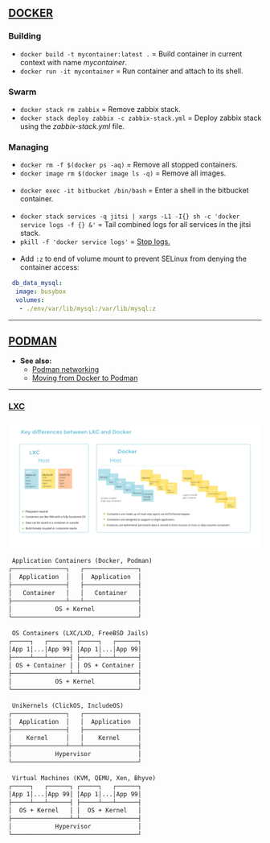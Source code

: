 
## [DOCKER](https://docs.docker.com/)

### Building

- `docker build -t mycontainer:latest .` = Build container in current context with name *mycontainer*.
- `docker run -it mycontainer` = Run container and attach to its shell.

### Swarm

- `docker stack rm zabbix` = Remove zabbix stack.
- `docker stack deploy zabbix -c zabbix-stack.yml` = Deploy zabbix stack using the *zabbix-stack.yml* file.

### Managing

- `docker rm -f $(docker ps -aq)` = Remove all stopped containers.
- `docker image rm $(docker image ls -q)` = Remove all images.
<br><br>
- `docker exec -it bitbucket /bin/bash` = Enter a shell in the bitbucket container.
<br><br>
- `docker stack services -q jitsi | xargs -L1 -I{} sh -c 'docker service logs -f {} &'` = Tail combined logs for all services in the jitsi stack.
- `pkill -f 'docker service logs'` = [Stop logs.](https://github.com/moby/moby/issues/31458)
<br><br>
- Add `:z` to end of volume mount to prevent SELinux from denying the container access:
```yaml
 db_data_mysql:
  image: busybox
  volumes:
   - ./env/var/lib/mysql:/var/lib/mysql:z
```


---
## [PODMAN](https://docs.podman.io/en/latest/#)

- **See also:**
  - [Podman networking](https://www.redhat.com/sysadmin/container-networking-podman)
  - [Moving from Docker to Podman](https://www.redhat.com/sysadmin/compose-podman-pods)


---
### [LXC](https://linuxcontainers.org/lxc/introduction/)


![image](images/lxc-vs-docker.png)
```
 Application Containers (Docker, Podman)
┌───────────────┐   ┌───────────────┐
│  Application  │   │  Application  │
├───────────────┤   ├───────────────┤
│   Container   │   │   Container   │
├───────────────┴───┴───────────────┤
│            OS + Kernel            │
└───────────────────────────────────┘

 OS Containers (LXC/LXD, FreeBSD Jails)
┌─────┐   ┌──────┐ ┌─────┐   ┌──────┐
│App 1│...│App 99│ │App 1│...│App 99│
├─────┴───┴──────┤ ├─────┴───┴──────┤
│ OS + Container │ │ OS + Container │
├────────────────┴─┴────────────────┤
│            OS + Kernel            │
└───────────────────────────────────┘

 Unikernels (ClickOS, IncludeOS)
┌───────────────┐   ┌───────────────┐
│  Application  │   │  Application  │
├───────────────┤   ├───────────────┤
│    Kernel     │   │    Kernel     │
├───────────────┴───┴───────────────┤
│            Hypervisor             │
└───────────────────────────────────┘

 Virtual Machines (KVM, QEMU, Xen, Bhyve)
┌─────┐   ┌──────┐ ┌─────┐   ┌──────┐
│App 1│...│App 99│ │App 1│...│App 99│
├─────┴───┴──────┤ ├─────┴───┴──────┤
│  OS + Kernel   │ │  OS + Kernel   │
├────────────────┴─┴────────────────┤
│            Hypervisor             │
└───────────────────────────────────┘
```
